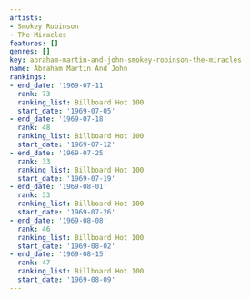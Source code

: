 ```yaml
---
artists:
- Smokey Robinson
- The Miracles
features: []
genres: []
key: abraham-martin-and-john-smokey-robinson-the-miracles
name: Abraham Martin And John
rankings:
- end_date: '1969-07-11'
  rank: 73
  ranking_list: Billboard Hot 100
  start_date: '1969-07-05'
- end_date: '1969-07-18'
  rank: 48
  ranking_list: Billboard Hot 100
  start_date: '1969-07-12'
- end_date: '1969-07-25'
  rank: 33
  ranking_list: Billboard Hot 100
  start_date: '1969-07-19'
- end_date: '1969-08-01'
  rank: 33
  ranking_list: Billboard Hot 100
  start_date: '1969-07-26'
- end_date: '1969-08-08'
  rank: 46
  ranking_list: Billboard Hot 100
  start_date: '1969-08-02'
- end_date: '1969-08-15'
  rank: 47
  ranking_list: Billboard Hot 100
  start_date: '1969-08-09'
---
```


